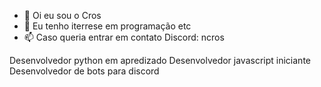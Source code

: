 - 👋 Oi eu sou o Cros
- 👀 Eu tenho iterrese em programação etc
- 📫 Caso queria entrar em contato Discord: ncros

Desenvolvedor python em apredizado
Desenvolvedor javascript iniciante
Desenvolvedor de bots para discord
